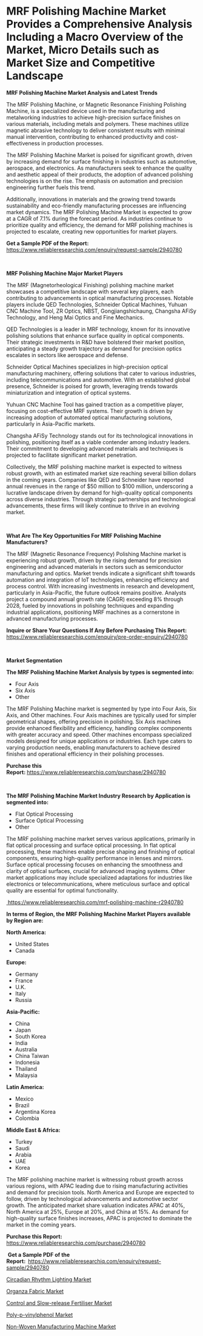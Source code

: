 <p><h1>MRF Polishing Machine Market Provides a Comprehensive Analysis Including a Macro Overview of the Market, Micro Details such as Market Size and Competitive Landscape</h1></p><p><strong>MRF Polishing Machine Market Analysis and Latest Trends</strong></p>
<p><p>The MRF Polishing Machine, or Magnetic Resonance Finishing Polishing Machine, is a specialized device used in the manufacturing and metalworking industries to achieve high-precision surface finishes on various materials, including metals and polymers. These machines utilize magnetic abrasive technology to deliver consistent results with minimal manual intervention, contributing to enhanced productivity and cost-effectiveness in production processes.</p><p>The MRF Polishing Machine Market is poised for significant growth, driven by increasing demand for surface finishing in industries such as automotive, aerospace, and electronics. As manufacturers seek to enhance the quality and aesthetic appeal of their products, the adoption of advanced polishing technologies is on the rise. The emphasis on automation and precision engineering further fuels this trend.</p><p>Additionally, innovations in materials and the growing trend towards sustainability and eco-friendly manufacturing processes are influencing market dynamics. The MRF Polishing Machine Market is expected to grow at a CAGR of 7.1% during the forecast period. As industries continue to prioritize quality and efficiency, the demand for MRF polishing machines is projected to escalate, creating new opportunities for market players.</p></p>
<p><strong>Get a Sample PDF of the Report:&nbsp;</strong> <a href="https://www.reliableresearchiq.com/enquiry/request-sample/2940780?utm_campaign=1087&utm_medium=2&utm_source=Github&utm_content=ia&utm_term=15032025&utm_id=mrf-polishing-machine">https://www.reliableresearchiq.com/enquiry/request-sample/2940780</a></p>
<p>&nbsp;</p>
<p><strong>MRF Polishing Machine Major Market Players</strong></p>
<p><p>The MRF (Magnetorheological Finishing) polishing machine market showcases a competitive landscape with several key players, each contributing to advancements in optical manufacturing processes. Notable players include QED Technologies, Schneider Optical Machines, Yuhuan CNC Machine Tool, ZR Optics, NBST, Gongjiangshichaung, Changsha AFiSy Technology, and Heng Mai Optics and Fine Mechanics.</p><p>QED Technologies is a leader in MRF technology, known for its innovative polishing solutions that enhance surface quality in optical components. Their strategic investments in R&D have bolstered their market position, anticipating a steady growth trajectory as demand for precision optics escalates in sectors like aerospace and defense.</p><p>Schneider Optical Machines specializes in high-precision optical manufacturing machinery, offering solutions that cater to various industries, including telecommunications and automotive. With an established global presence, Schneider is poised for growth, leveraging trends towards miniaturization and integration of optical systems.</p><p>Yuhuan CNC Machine Tool has gained traction as a competitive player, focusing on cost-effective MRF systems. Their growth is driven by increasing adoption of automated optical manufacturing solutions, particularly in Asia-Pacific markets.</p><p>Changsha AFiSy Technology stands out for its technological innovations in polishing, positioning itself as a viable contender among industry leaders. Their commitment to developing advanced materials and techniques is projected to facilitate significant market penetration.</p><p>Collectively, the MRF polishing machine market is expected to witness robust growth, with an estimated market size reaching several billion dollars in the coming years. Companies like QED and Schneider have reported annual revenues in the range of $50 million to $100 million, underscoring a lucrative landscape driven by demand for high-quality optical components across diverse industries. Through strategic partnerships and technological advancements, these firms will likely continue to thrive in an evolving market.</p></p>
<p>&nbsp;</p>
<p><strong>What Are The Key Opportunities For MRF Polishing Machine Manufacturers?</strong></p>
<p><p>The MRF (Magnetic Resonance Frequency) Polishing Machine market is experiencing robust growth, driven by the rising demand for precision engineering and advanced materials in sectors such as semiconductor manufacturing and optics. Market trends indicate a significant shift towards automation and integration of IoT technologies, enhancing efficiency and process control. With increasing investments in research and development, particularly in Asia-Pacific, the future outlook remains positive. Analysts project a compound annual growth rate (CAGR) exceeding 8% through 2028, fueled by innovations in polishing techniques and expanding industrial applications, positioning MRF machines as a cornerstone in advanced manufacturing processes.</p></p>
<p><strong>Inquire or Share Your Questions If Any Before Purchasing This Report:</strong> <a href="https://www.reliableresearchiq.com/enquiry/pre-order-enquiry/2940780?utm_campaign=1087&utm_medium=2&utm_source=Github&utm_content=ia&utm_term=15032025&utm_id=mrf-polishing-machine">https://www.reliableresearchiq.com/enquiry/pre-order-enquiry/2940780</a></p>
<p>&nbsp;</p>
<p><strong>Market Segmentation</strong></p>
<p><strong>The MRF Polishing Machine Market Analysis by types is segmented into:</strong></p>
<p><ul><li>Four Axis</li><li>Six Axis</li><li>Other</li></ul></p>
<p><p>The MRF Polishing Machine market is segmented by type into Four Axis, Six Axis, and Other machines. Four Axis machines are typically used for simpler geometrical shapes, offering precision in polishing. Six Axis machines provide enhanced flexibility and efficiency, handling complex components with greater accuracy and speed. Other machines encompass specialized models designed for unique applications or industries. Each type caters to varying production needs, enabling manufacturers to achieve desired finishes and operational efficiency in their polishing processes.</p></p>
<p><strong>Purchase this Report:&nbsp;</strong><a href="https://www.reliableresearchiq.com/purchase/2940780?utm_campaign=1087&utm_medium=2&utm_source=Github&utm_content=ia&utm_term=15032025&utm_id=mrf-polishing-machine">https://www.reliableresearchiq.com/purchase/2940780</a></p>
<p>&nbsp;</p>
<p><strong>The MRF Polishing Machine Market Industry Research by Application is segmented into:</strong></p>
<p><ul><li>Flat Optical Processing</li><li>Surface Optical Processing</li><li>Other</li></ul></p>
<p><p>The MRF polishing machine market serves various applications, primarily in flat optical processing and surface optical processing. In flat optical processing, these machines enable precise shaping and finishing of optical components, ensuring high-quality performance in lenses and mirrors. Surface optical processing focuses on enhancing the smoothness and clarity of optical surfaces, crucial for advanced imaging systems. Other market applications may include specialized adaptations for industries like electronics or telecommunications, where meticulous surface and optical quality are essential for optimal functionality.</p></p>
<p><a href="https://www.reliableresearchiq.com/mrf-polishing-machine-r2940780?utm_campaign=1087&utm_medium=2&utm_source=Github&utm_content=ia&utm_term=15032025&utm_id=mrf-polishing-machine">&nbsp;https://www.reliableresearchiq.com/mrf-polishing-machine-r2940780</a></p>
<p><strong>In terms of Region, the MRF Polishing Machine Market Players available by Region are:</strong></p>
<p>
    <p> <strong> North America: </strong>
        <ul>
            <li>United States</li>
            <li>Canada</li>
        </ul>
        </p> 
    <p> <strong> Europe: </strong>
        <ul>
            <li>Germany</li>
            <li>France</li>
            <li>U.K.</li>
            <li>Italy</li>
            <li>Russia</li>
        </ul>
        </p> 
    <p> <strong> Asia-Pacific: </strong>
        <ul>
            <li>China</li>
            <li>Japan</li>
            <li>South Korea</li>
            <li>India</li>
            <li>Australia</li>
            <li>China Taiwan</li>
            <li>Indonesia</li>
            <li>Thailand</li>
            <li>Malaysia</li>
        </ul>
        </p> 
    <p> <strong> Latin America: </strong>
        <ul>
            <li>Mexico</li>
            <li>Brazil</li>
            <li>Argentina Korea</li>
            <li>Colombia</li>
        </ul>
        </p> 
    <p> <strong> Middle East & Africa: </strong>
        <ul>
            <li>Turkey</li>
            <li>Saudi</li>
            <li>Arabia</li>
            <li>UAE</li>
            <li>Korea</li>
        </ul>
    </p>
    </p>
<p><p>The MRF polishing machine market is witnessing robust growth across various regions, with APAC leading due to rising manufacturing activities and demand for precision tools. North America and Europe are expected to follow, driven by technological advancements and automotive sector growth. The anticipated market share valuation indicates APAC at 40%, North America at 25%, Europe at 20%, and China at 15%. As demand for high-quality surface finishes increases, APAC is projected to dominate the market in the coming years.</p></p>
<p><strong>Purchase this Report: </strong><a href="https://www.reliableresearchiq.com/purchase/2940780?utm_campaign=1087&utm_medium=2&utm_source=Github&utm_content=ia&utm_term=15032025&utm_id=mrf-polishing-machine">https://www.reliableresearchiq.com/purchase/2940780</a></p>
<p>&nbsp;<strong>Get a Sample PDF of the Report:&nbsp;&nbsp;</strong><a href="https://www.reliableresearchiq.com/enquiry/request-sample/2940780?utm_campaign=1087&utm_medium=2&utm_source=Github&utm_content=ia&utm_term=15032025&utm_id=mrf-polishing-machine">https://www.reliableresearchiq.com/enquiry/request-sample/2940780</a></p>
<p><strong></strong></p>
<p><p><a href="https://github.com/dovbusmrking/Market-Research-Report-List-1/blob/main/circadian-rhythm-lighting-market.md?utm_campaign=1087&utm_medium=2&utm_source=Github&utm_content=ia&utm_term=15032025&utm_id=mrf-polishing-machine">Circadian Rhythm Lighting Market</a></p><p><a href="https://github.com/knipsfilip8f/Market-Research-Report-List-1/blob/main/organza-fabric-market.md?utm_campaign=1087&utm_medium=2&utm_source=Github&utm_content=ia&utm_term=15032025&utm_id=mrf-polishing-machine">Organza Fabric Market</a></p><p><a href="https://github.com/ghimergela93/Market-Research-Report-List-1/blob/main/control-and-slow-release-fertiliser-market.md?utm_campaign=1087&utm_medium=2&utm_source=Github&utm_content=ia&utm_term=15032025&utm_id=mrf-polishing-machine">Control and Slow-release Fertiliser Market</a></p><p><a href="https://github.com/azetehhasle/Market-Research-Report-List-1/blob/main/poly-p-vinylphenol-market.md?utm_campaign=1087&utm_medium=2&utm_source=Github&utm_content=ia&utm_term=15032025&utm_id=mrf-polishing-machine">Poly-p-vinylphenol Market</a></p><p><a href="https://github.com/hirtzhulstsq/Market-Research-Report-List-1/blob/main/non-woven-manufacturing-machine-market.md?utm_campaign=1087&utm_medium=2&utm_source=Github&utm_content=ia&utm_term=15032025&utm_id=mrf-polishing-machine">Non-Woven Manufacturing Machine Market</a></p></p>
